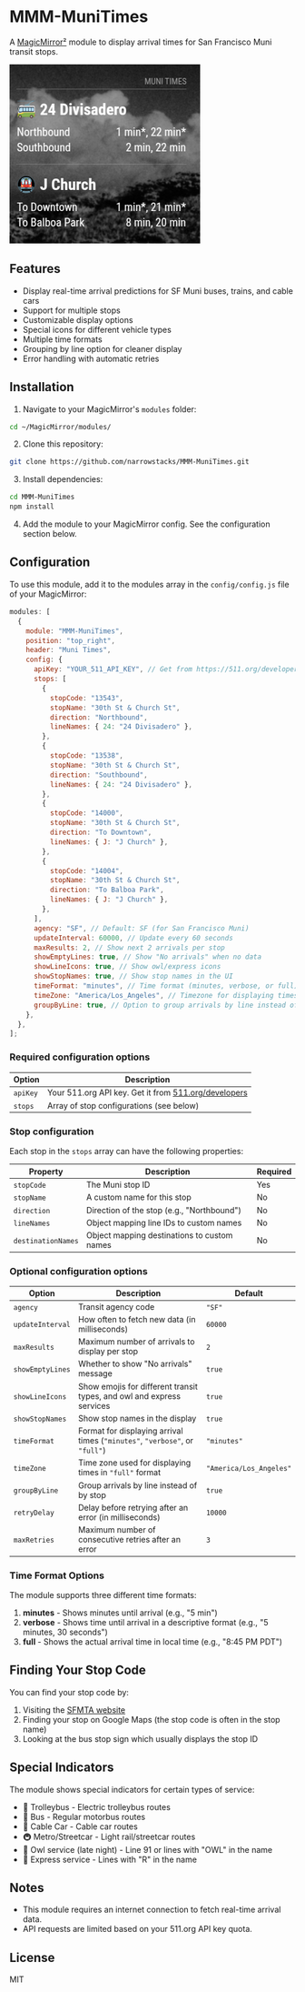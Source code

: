 # MMM-MuniTimes

A [MagicMirror²](https://github.com/MichMich/MagicMirror) module to display arrival times for San Francisco Muni transit stops.

![Example of MMM-MuniTimes](example.png)

## Features

- Display real-time arrival predictions for SF Muni buses, trains, and cable cars
- Support for multiple stops
- Customizable display options
- Special icons for different vehicle types
- Multiple time formats
- Grouping by line option for cleaner display
- Error handling with automatic retries

## Installation

1. Navigate to your MagicMirror's `modules` folder:

```bash
cd ~/MagicMirror/modules/
```

2. Clone this repository:

```bash
git clone https://github.com/narrowstacks/MMM-MuniTimes.git
```

3. Install dependencies:

```bash
cd MMM-MuniTimes
npm install
```

4. Add the module to your MagicMirror config. See the configuration section below.

## Configuration

To use this module, add it to the modules array in the `config/config.js` file of your MagicMirror:

```javascript
modules: [
  {
    module: "MMM-MuniTimes",
    position: "top_right",
    header: "Muni Times",
    config: {
      apiKey: "YOUR_511_API_KEY", // Get from https://511.org/developers/
      stops: [
        {
          stopCode: "13543",
          stopName: "30th St & Church St",
          direction: "Northbound",
          lineNames: { 24: "24 Divisadero" },
        },
        {
          stopCode: "13538",
          stopName: "30th St & Church St",
          direction: "Southbound",
          lineNames: { 24: "24 Divisadero" },
        },
        {
          stopCode: "14000",
          stopName: "30th St & Church St",
          direction: "To Downtown",
          lineNames: { J: "J Church" },
        },
        {
          stopCode: "14004",
          stopName: "30th St & Church St",
          direction: "To Balboa Park",
          lineNames: { J: "J Church" },
        },
      ],
      agency: "SF", // Default: SF (for San Francisco Muni)
      updateInterval: 60000, // Update every 60 seconds
      maxResults: 2, // Show next 2 arrivals per stop
      showEmptyLines: true, // Show "No arrivals" when no data
      showLineIcons: true, // Show owl/express icons
      showStopNames: true, // Show stop names in the UI
      timeFormat: "minutes", // Time format (minutes, verbose, or full)
      timeZone: "America/Los_Angeles", // Timezone for displaying times
      groupByLine: true, // Option to group arrivals by line instead of stop
    },
  },
];
```

### Required configuration options

| Option   | Description                                                                         |
| -------- | ----------------------------------------------------------------------------------- |
| `apiKey` | Your 511.org API key. Get it from [511.org/developers](https://511.org/developers/) |
| `stops`  | Array of stop configurations (see below)                                            |

### Stop configuration

Each stop in the `stops` array can have the following properties:

| Property           | Description                                 | Required |
| ------------------ | ------------------------------------------- | -------- |
| `stopCode`         | The Muni stop ID                            | Yes      |
| `stopName`         | A custom name for this stop                 | No       |
| `direction`        | Direction of the stop (e.g., "Northbound")  | No       |
| `lineNames`        | Object mapping line IDs to custom names     | No       |
| `destinationNames` | Object mapping destinations to custom names | No       |

### Optional configuration options

| Option           | Description                                                                 | Default                 |
| ---------------- | --------------------------------------------------------------------------- | ----------------------- |
| `agency`         | Transit agency code                                                         | `"SF"`                  |
| `updateInterval` | How often to fetch new data (in milliseconds)                               | `60000`                 |
| `maxResults`     | Maximum number of arrivals to display per stop                              | `2`                     |
| `showEmptyLines` | Whether to show "No arrivals" message                                       | `true`                  |
| `showLineIcons`  | Show emojis for different transit types, and owl and express services       | `true`                  |
| `showStopNames`  | Show stop names in the display                                              | `true`                  |
| `timeFormat`     | Format for displaying arrival times (`"minutes"`, `"verbose"`, or `"full"`) | `"minutes"`             |
| `timeZone`       | Time zone used for displaying times in `"full"` format                      | `"America/Los_Angeles"` |
| `groupByLine`    | Group arrivals by line instead of by stop                                   | `true`                  |
| `retryDelay`     | Delay before retrying after an error (in milliseconds)                      | `10000`                 |
| `maxRetries`     | Maximum number of consecutive retries after an error                        | `3`                     |

### Time Format Options

The module supports three different time formats:

1. **minutes** - Shows minutes until arrival (e.g., "5 min")
2. **verbose** - Shows time until arrival in a descriptive format (e.g., "5 minutes, 30 seconds")
3. **full** - Shows the actual arrival time in local time (e.g., "8:45 PM PDT")

## Finding Your Stop Code

You can find your stop code by:

1. Visiting the [SFMTA website](https://www.sfmta.com/getting-around/muni/routes-stops)
2. Finding your stop on Google Maps (the stop code is often in the stop name)
3. Looking at the bus stop sign which usually displays the stop ID

## Special Indicators

The module shows special indicators for certain types of service:

- 🚎 Trolleybus - Electric trolleybus routes
- 🚌 Bus - Regular motorbus routes
- 🚟 Cable Car - Cable car routes
- 🚇 Metro/Streetcar - Light rail/streetcar routes
- 🦉 Owl service (late night) - Line 91 or lines with "OWL" in the name
- 🚀 Express service - Lines with "R" in the name

## Notes

- This module requires an internet connection to fetch real-time arrival data.
- API requests are limited based on your 511.org API key quota.

## License

MIT
